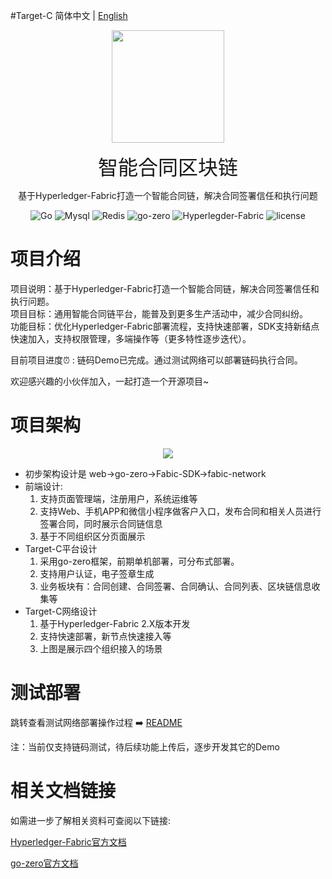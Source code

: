 #Target-C
简体中文 | [English](./README-en.md)
<p>
	<p align="center">
		<img src="https://img.gejiba.com/images/77641b7520af20c7e065ffad2a7e5480.png" height=180px>
	</p>
	<p align="center">
		<font size=6 face="宋体">智能合同区块链</font>
	</p>
    <p align="center">
    基于Hyperledger-Fabric打造一个智能合同链，解决合同签署信任和执行问题
    </p>
</p>
<p align="center">
<img alt="Go" src="https://img.shields.io/badge/Go-1.18%2B-blue">
<img alt="Mysql" src="https://img.shields.io/badge/Mysql-5.7%2B-brightgreen">
<img alt="Redis" src="https://img.shields.io/badge/Redis-6.2%2B-yellowgreen">
<img alt="go-zero" src="https://img.shields.io/badge/go--zero-1.4.1-orange">
<img alt="Hyperlegder-Fabric" src="https://img.shields.io/badge/Hyperlegder--Fabirc-2.4-blue">
<img alt="license" src="https://img.shields.io/badge/license-GPL-lightgrey">
</p>

# 项目介绍
项目说明：基于Hyperledger-Fabric打造一个智能合同链，解决合同签署信任和执行问题。  
项目目标：通用智能合同链平台，能普及到更多生产活动中，减少合同纠纷。  
功能目标：优化Hyperledger-Fabric部署流程，支持快速部署，SDK支持新结点快速加入，支持权限管理，多端操作等（更多特性逐步迭代）。

目前项目进度⏰ : 链码Demo已完成。通过测试网络可以部署链码执行合同。

欢迎感兴趣的小伙伴加入，一起打造一个开源项目~

# 项目架构
<p>
	<p align="center">
		<img src="https://img.gejiba.com/images/e4b862ecd5253e00c3dacdc4147f2cf6.png">
	</p>
</p>

- 初步架构设计是 web->go-zero->Fabic-SDK->fabic-network
- 前端设计:
    1. 支持页面管理端，注册用户，系统运维等
    2. 支持Web、手机APP和微信小程序做客户入口，发布合同和相关人员进行签署合同，同时展示合同链信息
    3. 基于不同组织区分页面展示
- Target-C平台设计  
    1. 采用go-zero框架，前期单机部署，可分布式部署。
    2. 支持用户认证，电子签章生成
    3. 业务板块有：合同创建、合同签署、合同确认、合同列表、区块链信息收集等
- Target-C网络设计
    1. 基于Hyperledger-Fabric 2.X版本开发
    2. 支持快速部署，新节点快速接入等
    3. 上图是展示四个组织接入的场景

# 测试部署

跳转查看测试网络部署操作过程 ➡️ [README](./test-network/README-cn.md)  

注：当前仅支持链码测试，待后续功能上传后，逐步开发其它的Demo

# 相关文档链接

如需进一步了解相关资料可查阅以下链接:  

[Hyperledger-Fabric官方文档](https://hyperledger-fabric.readthedocs.io/en/latest/whatis.html)  

[go-zero官方文档](https://github.com/zeromicro/go-zero)